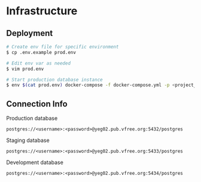 # Infrastructure

## Deployment

```bash
# Create env file for specific environment
$ cp .env.example prod.env

# Edit env var as needed
$ vim prod.env

# Start production database instance
$ env $(cat prod.env) docker-compose -f docker-compose.yml -p <project_name> up -d
```

## Connection Info

Production database

`postgres://<username>:<password>@yeg02.pub.vfree.org:5432/postgres`

Staging database

`postgres://<username>:<password>@yeg02.pub.vfree.org:5433/postgres`

Development database

`postgres://<username>:<password>@yeg02.pub.vfree.org:5434/postgres`

